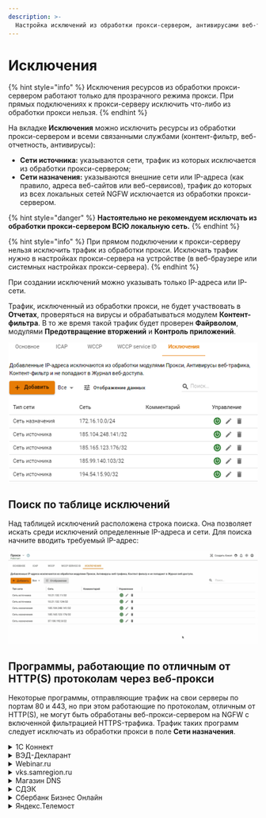 ```yaml
---
description: >-
  Настройка исключений из обработки прокси-сервером, антивирусами веб-трафика, контент-фильтром и веб-отчетностью Ideco NGFW.
---
```


# Исключения

{% hint style="info" %}
Исключения ресурсов из обработки прокси-сервером работают только для прозрачного режима прокси. При прямых подключениях к прокси-серверу исключить что-либо из обработки прокси нельзя.
{% endhint %}

На вкладке **Исключения** можно исключить ресурсы из обработки прокси-сервером и всеми связанными службами (контент-фильтр, веб-отчетность, антивирусы):

* **Сети источника:** указываются сети, трафик из которых исключается из обработки прокси-сервером;
* **Сети назначения:** указываются внешние сети или IP-адреса (как правило, адреса веб-сайтов или веб-сервисов), трафик до которых из всех локальных сетей NGFW исключается из обработки прокси-сервером.

{% hint style="danger" %}
**Настоятельно не рекомендуем исключать из обработки прокси-сервером ВСЮ локальную сеть.**
{% endhint %}

{% hint style="info" %}
При прямом подключении к прокси-серверу нельзя исключить трафик из обработки прокси. Исключать трафик нужно в настройках прокси-сервера на устройстве (в веб-браузере или системных настройках прокси-сервера).
{% endhint %}

При создании исключений можно указывать только IP-адреса или IP-сети.

Трафик, исключенный из обработки прокси, не будет участвовать в **Отчетах**, проверяться на вирусы и обрабатываться модулем **Контент-фильтра**. В то же время такой трафик будет проверен **Файрволом**, модулями **Предотвращение вторжений** и **Контроль приложений**.

![](/.gitbook/assets/exclusions.png)

## Поиск по таблице исключений

Над таблицей исключений расположена строка поиска. Она позволяет искать среди исключений определенные IP-адреса и сети. Для поиска начните вводить требуемый IP-адрес:

![](/.gitbook/assets/exclusions.gif)

<!-- Таблица будет динамически изменяться, отфильтруются только строки, соодержащие значение, введенное в строку поиска. -->

## Программы, работающие по отличным от HTTP(S) протоколам через веб-прокси

Некоторые программы, отправляющие трафик на свои серверы по портам 80 и 443, но при этом работающие по протоколам, отличным от HTTP(S), не могут быть обработаны веб-прокси-сервером на NGFW с включенной фильтрацией HTTPS-трафика. Трафик таких программ следует исключать из обработки прокси в поле **Сети назначения**.

<details>

<summary>1С Коннект</summary>

* 185.104.248.141/32
* 185.151.243.218/32
* 185.99.140.108/32
* 185.99.140.101/32
* 185.99.140.102/32
* 185.99.140.103/32
* 185.99.140.104/32
* 185.99.140.105/32
* 185.99.140.106/32
* 185.99.140.107/32
* 185.99.140.108/32
* 185.99.140.114/32
* 185.99.140.115/32
* 193.107.238.195/32
* 77.223.98.83/32
* 77.244.213.204/32
* 78.155.206.40/32
* 78.155.218.78/32
* 80.249.148.135/32
* 88.198.27.15/32
* 88.198.27.27/32
* 88.221.132.128/32
* 92.242.35.35/32
* 46.4.207.211/32
* 2.16.154.81/32
* 185.188.183.87/32
* 185.24.93.122/32
* 185.244.173.25/32
* 185.143.172.61/32

</details>

<details>

<summary>ВЭД-Декларант</summary>

* 46.48.116.196/32
* 94.213.21.144/32
* 194.213.21.144/32
* 91.220.57.3/32
* 212.49.126.110/32

</details>

<details>

<summary>Webinar.ru</summary>

* 185.45.80.0/22
* 37.130.192.0/22

</details>

<details>

<summary>vks.samregion.ru</summary>

* 195.248.236.141/32

</details>

<details>

<summary>Магазин DNS</summary>

* 185.165.123.176
* 5.8.69.70/32

</details>

<details>

<summary>СДЭК</summary>

* 185.165.123.40

</details>

<details>

<summary>Сбербанк Бизнес Онлайн</summary>

* 194.54.14.137
* 194.186.207.182
* 195.8.62.178
* 194.54.15.90
* 10.21.132.124/32
* 92.38.2.37

</details>

<details>

<summary>Яндекс.Телемост</summary>

* 37.140.128.0/18
* 37.9.64.0/18
* 5.255.192.0/18
* 5.45.192.0/18
* 37.9.127.0/25
* 5.255.192.0/25
* 5.255.252.0/25
* 37.9.123.192/31
* 5.255.192.176/31
* 5.255.230.32/31

Более подробная информация по настройке Телемоста в корпоративной сети представлена по [ссылке](https://yandex.ru/support/yandex-360/business/telemost/web/ru/settings#business-network-settings).

</details>

